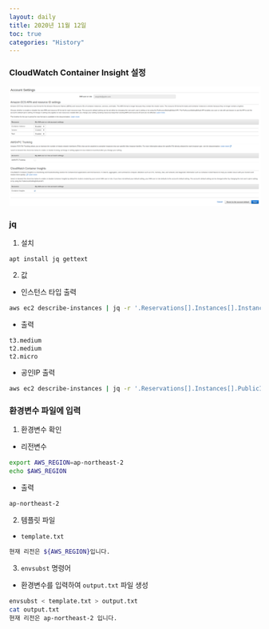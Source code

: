 ```yaml
---
layout: daily
title: 2020년 11월 12일
toc: true
categories: "History"
---
```


### CloudWatch Container Insight 설정
<img src="/assets/images/2020-11-12.png" alt="cloudwatch-container-insight">

### jq
1. 설치
```bash
apt install jq gettext
```

2. 값
- 인스턴스 타입 출력
```bash
aws ec2 describe-instances | jq -r '.Reservations[].Instances[].InstanceType'
```
- 출력
```
t3.medium
t2.medium
t2.micro
```
- 공인IP 출력
```bash
aws ec2 describe-instances | jq -r '.Reservations[].Instances[].PublicIpAddress'
```

### 환경변수 파일에 입력
1. 환경변수 확인
- 리전변수
```bash
export AWS_REGION=ap-northeast-2
echo $AWS_REGION
```
- 출력
```bash
ap-northeast-2
```

2. 템플릿 파일
- `template.txt`
```bash
현재 리전은 ${AWS_REGION}입니다.
```

3. `envsubst` 명령어
- 환경변수를 입력하여 `output.txt` 파일 생성
```bash
envsubst < template.txt > output.txt
cat output.txt
현재 리전은 ap-northeast-2 입니다.
```

